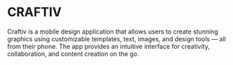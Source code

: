 # CRAFTIV
Craftiv is a mobile design application that allows users to create stunning graphics using customizable templates, text, images, and design tools — all from their phone. The app provides an intuitive interface for creativity, collaboration, and content creation on the go.
